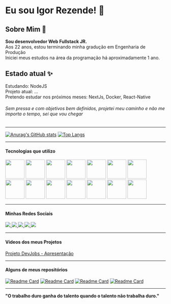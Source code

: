 # Eu sou Igor Rezende! 👋


## Sobre Mim 👨
__Sou desenvolvedor Web Fullstack JR.__ <br/>
Aos 22 anos, estou terminando minha gradução em Engenharia de Produção <br/>
Iniciei meus estudos na área da programação há aproximadamente 1 ano.


## Estado atual ✨
Estudando: NodeJS <br/>
Projeto atual: ... <br/>
Pretendo estudar nos próximos meses: NextJs, Docker, React-Native <br/>

###### Sem pressa e com objetivos bem definidos, projetei meu caminho e não me importa o tempo, sei que vou chegar

<hr/>

[![Anurag's GitHub stats](https://github-readme-stats.vercel.app/api?username=Sr-Igor&show_icons=true&theme=dark&hide_border=true)](https://github.com/anuraghazra/github-readme-stats)
[![Top Langs](https://github-readme-stats.vercel.app/api/top-langs/?username=Sr-Igor&layout=compact&theme=dark&hide_border=true)](https://github.com/anuraghazra/github-readme-stats)

<hr/>

#### Tecnologias que utilizo 
<div>
  <img src="https://cdn.jsdelivr.net/gh/devicons/devicon/icons/html5/html5-original.svg" width="60px" />
  <img src="https://cdn.jsdelivr.net/gh/devicons/devicon/icons/css3/css3-original.svg" width="60px"/>
  <img src="https://cdn.jsdelivr.net/gh/devicons/devicon/icons/tailwindcss/tailwindcss-original-wordmark.svg" width="60px"/>
  <img src="https://cdn.jsdelivr.net/gh/devicons/devicon/icons/bootstrap/bootstrap-original.svg" width="60px"/>          
  <img src="https://cdn.jsdelivr.net/gh/devicons/devicon/icons/sass/sass-original.svg" width="60px"/>
  <img src="https://cdn.jsdelivr.net/gh/devicons/devicon/icons/webpack/webpack-original.svg" width="60px"/>        
  <img src="https://cdn.jsdelivr.net/gh/devicons/devicon/icons/javascript/javascript-original.svg" width="60px"/>       
  <img src="https://cdn.jsdelivr.net/gh/devicons/devicon/icons/typescript/typescript-original.svg" width="60px"/>     
  <img src="https://cdn.jsdelivr.net/gh/devicons/devicon/icons/react/react-original.svg" width="60px"/>    
  <img src="https://cdn.jsdelivr.net/gh/devicons/devicon/icons/nodejs/nodejs-original.svg" width="60px"/>     
  <img src="https://cdn.jsdelivr.net/gh/devicons/devicon/icons/mongodb/mongodb-original-wordmark.svg" width="60px"/>    
  <img src="https://cdn.jsdelivr.net/gh/devicons/devicon/icons/mysql/mysql-original.svg" width="60px"/>    
  <img src="https://cdn.jsdelivr.net/gh/devicons/devicon/icons/postgresql/postgresql-plain-wordmark.svg" width="60px"/>  
  <img src="https://cdn.jsdelivr.net/gh/devicons/devicon/icons/heroku/heroku-original.svg" width="60px"/>        
</div>

<hr/>

#### Minhas Redes Sociais

<div>
  <a href="mailto:sr.igor.dev@gmail.com?">
    <img src="https://img.shields.io/badge/Gmail-D14836?style=for-the-badge&logo=gmail&logoColor=white">
  </a>
  <a href="https://twitter.com/Dev_igorsr">
    <img src="https://img.shields.io/badge/Twitter-1DA1F2?style=for-the-badge&logo=twitter&logoColor=white">
  </a>
  <a href="https://www.linkedin.com/in/igor-sousa-375b231b5/">
    <img src="https://img.shields.io/badge/LinkedIn-0077B5?style=for-the-badge&logo=linkedin&logoColor=white">
  </a>
  <a href="https://www.instagram.com/igorsousas_/">
    <img src="https://img.shields.io/badge/Instagram-E4405F?style=for-the-badge&logo=instagram&logoColor=white">
  </a>
    <a href="https://www.youtube.com/channel/UCxWE0fKxM0AzFTgupwcM5bA">
    <img src="https://img.shields.io/badge/YouTube-FF0000?style=for-the-badge&logo=youtube&logoColor=white">
  </a>
</div>

<hr/>

#### Vídeos dos meus Projetos

<div>
    <a href="https://www.youtube.com/watch?v=7QyuqAr9CjI" >
       Projeto DevJobs - Apresentação
    </a>
</div>

<hr/>

#### Alguns de meus repositórios

[![Readme Card](https://github-readme-stats.vercel.app/api/pin/?username=Sr-Igor&repo=OlxClone-FullSystem&show_icons=true&theme=dark&hide_border=true)](https://github.com/anuraghazra/github-readme-stats)
[![Readme Card](https://github-readme-stats.vercel.app/api/pin/?username=Sr-Igor&repo=DevJobs&show_icons=true&theme=dark&hide_border=true)](https://github.com/anuraghazra/github-readme-stats)
[![Readme Card](https://github-readme-stats.vercel.app/api/pin/?username=Sr-Igor&repo=Netflix-HomePage-ReactJS&show_icons=true&theme=dark&hide_border=true)](https://github.com/anuraghazra/github-readme-stats)
[![Readme Card](https://github-readme-stats.vercel.app/api/pin/?username=Sr-Igor&repo=Form-MultiStep-React-TS&show_icons=true&theme=dark&hide_border=true)](https://github.com/anuraghazra/github-readme-stats)

<hr/>

__"O trabalho duro ganha do talento quando o talento não trabalha duro."__
